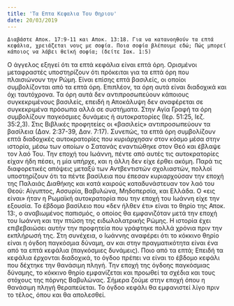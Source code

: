 ```yaml
---
title: 'Τα Επτα Κεφαλια Του Θηριου'
date: 20/03/2019
---
```


`Διαβάστε Αποκ. 17:9-11 και Αποκ. 13:18. Για να κατανοηθούν τα επτά κεφάλια, χρειάζεται νους με σοφία. Ποια σοφία βλέπουμε εδώ; Πώς μπορεί κάποιος να λάβει θεϊκή σοφία; (δείτε Ιακ. 1:5)`

Ο άγγελος εξηγεί ότι τα επτά κεφάλια είναι επτά όρη. Ορισμένοι μεταφραστές υποστηρίζουν ότι πρόκειται για τα επτά όρη που πλαισιώνουν την Ρώμη. Είναι επίσης επτά βασιλείς, οι οποίοι συμβολίζονται από τα επτά όρη. Επιπλέον, τα όρη αυτά είναι διαδοχικά και όχι ταυτόχρονα. Τα όρη αυτά δεν αντιπροσωπεύουν κάποιους συγκεκριμένους βασιλείς, επειδή η Αποκάλυψη δεν αναφέρεται σε συγκεκριμένα πρόσωπα αλλά σε συστήματα. Στην Αγία Γραφή τα όρη συμβολίζουν παγκόσμιες δυνάμεις ή αυτοκρατορίες (Ιερ. 51:25, Ιεζ. 35:2,3). Στις Βιβλικές προφητείες οι «βασιλείς» αντιπροσωπεύουν τα βασίλεια (Δαν. 2:37-39, Δαν. 7:17). Συνεπώς, τα επτά όρη συμβολίζουν επτά διαδοχικές αυτοκρατορίες που κυριάρχησαν στον κόσμο μέσα στην ιστορία, μέσω των οποίων ο Σατανάς εναντιώθηκε στον Θεό και έβλαψε τον λαό Του. Την εποχή του Ιωάννη, πέντε από αυτές τις αυτοκρατορίες είχαν ήδη πέσει, η μία υπήρχε, και η άλλη δεν είχε έρθει ακόμη. Παρά τις διαφορετικές απόψεις μεταξύ των Αντβεντιστών σχολιαστών, πολλοί υποστηρίζουν ότι τα πέντε βασίλεια που έπεσαν κυριαρχούσαν την εποχή της Παλαιάς Διαθήκης και κατά καιρούς καταδυνάστευαν τον λαό του Θεού: Αίγυπτος, Ασσυρία, Βαβυλώνα, Μηδοπερσία, και Ελλάδα. Ο «εις είναι» ήταν η Ρωμαϊκή αυτοκρατορία που την εποχή του Ιωάννη είχε την εξουσία. Το έβδομο βασίλειο που «δεν ήλθεν έτι» είναι το θηρίο της Αποκ. 13:, ο αναβιωμένος παπισμός, ο οποίος θα εμφανιζόταν μετά την εποχή του Ιωάννη και την πτώση της ειδωλολατρικής Ρώμης. Η ιστορία έχει επιβεβαιώσει αυτήν την προφητεία που γράφτηκε πολλά χρόνια πριν την εκπλήρωσή της. Στη συνέχεια, ο Ιωάννης αναφέρει ότι το κόκκινο θηρίο είναι η όγδοη παγκόσμια δύναμη, αν και στην πραγματικότητα είναι ένα από τα επτά κεφάλια (παγκόσμιες δυνάμεις). Ποιο από τα επτά; Επειδή τα κεφάλια έρχονται διαδοχικά, το όγδοο πρέπει να είναι το έβδομο κεφάλι που δέχτηκε την θανάσιμη πληγή. Την εποχή της όγδοης παγκόσμιας δύναμης, το κόκκινο θηρίο εμφανίζεται και προωθεί τα σχέδια και τους στόχους της πόρνης Βαβυλώνας. Σήμερα ζούμε στην εποχή όπου η θανάσιμη πληγή θεραπεύεται. Το όγδοο κεφάλι θα εμφανιστεί λίγο πριν το τέλος, όπου και θα απολεσθεί.